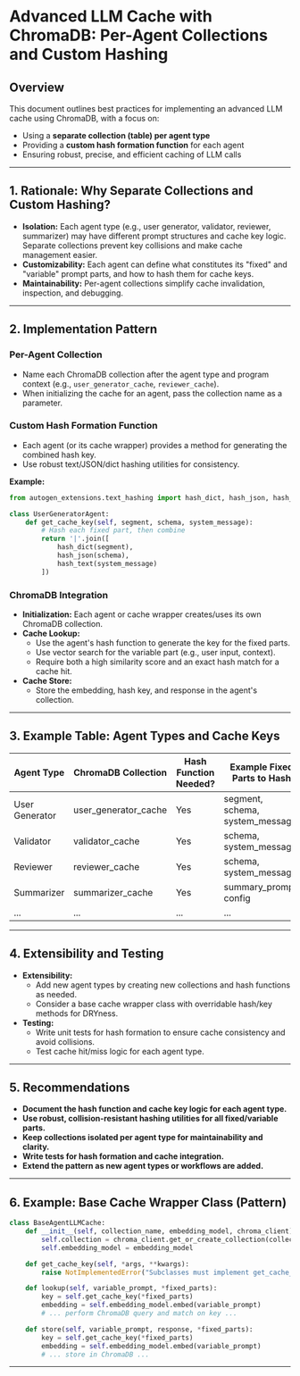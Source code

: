 # Advanced LLM Cache with ChromaDB: Per-Agent Collections and Custom Hashing

## Overview

This document outlines best practices for implementing an advanced LLM cache using ChromaDB, with a focus on:
- Using a **separate collection (table) per agent type**
- Providing a **custom hash formation function** for each agent
- Ensuring robust, precise, and efficient caching of LLM calls

---

## 1. Rationale: Why Separate Collections and Custom Hashing?

- **Isolation:** Each agent type (e.g., user generator, validator, reviewer, summarizer) may have different prompt structures and cache key logic. Separate collections prevent key collisions and make cache management easier.
- **Customizability:** Each agent can define what constitutes its "fixed" and "variable" prompt parts, and how to hash them for cache keys.
- **Maintainability:** Per-agent collections simplify cache invalidation, inspection, and debugging.

---

## 2. Implementation Pattern

### Per-Agent Collection
- Name each ChromaDB collection after the agent type and program context (e.g., `user_generator_cache`, `reviewer_cache`).
- When initializing the cache for an agent, pass the collection name as a parameter.

### Custom Hash Formation Function
- Each agent (or its cache wrapper) provides a method for generating the combined hash key.
- Use robust text/JSON/dict hashing utilities for consistency.

**Example:**
```python
from autogen_extensions.text_hashing import hash_dict, hash_json, hash_text

class UserGeneratorAgent:
    def get_cache_key(self, segment, schema, system_message):
        # Hash each fixed part, then combine
        return '|'.join([
            hash_dict(segment),
            hash_json(schema),
            hash_text(system_message)
        ])
```

### ChromaDB Integration
- **Initialization:** Each agent or cache wrapper creates/uses its own ChromaDB collection.
- **Cache Lookup:**
    - Use the agent's hash function to generate the key for the fixed parts.
    - Use vector search for the variable part (e.g., user input, context).
    - Require both a high similarity score and an exact hash match for a cache hit.
- **Cache Store:**
    - Store the embedding, hash key, and response in the agent's collection.

---

## 3. Example Table: Agent Types and Cache Keys

| Agent Type         | ChromaDB Collection      | Hash Function Needed? | Example Fixed Parts to Hash         |
|--------------------|-------------------------|-----------------------|-------------------------------------|
| User Generator     | user_generator_cache    | Yes                   | segment, schema, system_message     |
| Validator          | validator_cache         | Yes                   | schema, system_message              |
| Reviewer           | reviewer_cache          | Yes                   | schema, system_message              |
| Summarizer         | summarizer_cache        | Yes                   | summary_prompt, config              |
| ...                | ...                     | ...                   | ...                                 |

---

## 4. Extensibility and Testing

- **Extensibility:**
    - Add new agent types by creating new collections and hash functions as needed.
    - Consider a base cache wrapper class with overridable hash/key methods for DRYness.
- **Testing:**
    - Write unit tests for hash formation to ensure cache consistency and avoid collisions.
    - Test cache hit/miss logic for each agent type.

---

## 5. Recommendations

- **Document the hash function and cache key logic for each agent type.**
- **Use robust, collision-resistant hashing utilities for all fixed/variable parts.**
- **Keep collections isolated per agent type for maintainability and clarity.**
- **Write tests for hash formation and cache integration.**
- **Extend the pattern as new agent types or workflows are added.**

---

## 6. Example: Base Cache Wrapper Class (Pattern)

```python
class BaseAgentLLMCache:
    def __init__(self, collection_name, embedding_model, chroma_client):
        self.collection = chroma_client.get_or_create_collection(collection_name)
        self.embedding_model = embedding_model

    def get_cache_key(self, *args, **kwargs):
        raise NotImplementedError("Subclasses must implement get_cache_key")

    def lookup(self, variable_prompt, *fixed_parts):
        key = self.get_cache_key(*fixed_parts)
        embedding = self.embedding_model.embed(variable_prompt)
        # ... perform ChromaDB query and match on key ...

    def store(self, variable_prompt, response, *fixed_parts):
        key = self.get_cache_key(*fixed_parts)
        embedding = self.embedding_model.embed(variable_prompt)
        # ... store in ChromaDB ...
```

--- 